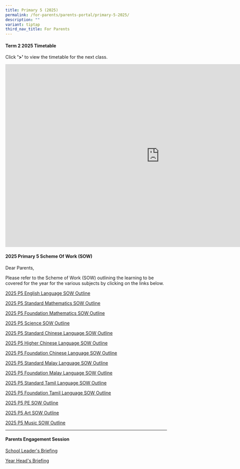 ```yaml
---
title: Primary 5 (2025)
permalink: /for-parents/parents-portal/primary-5-2025/
description: ""
variant: tiptap
third_nav_title: For Parents
---
```

<h4><strong>Term 2 2025 Timetable</strong></h4>
<p>Click <strong>'&gt;'</strong> to view the timetable for the next class.</p>
<div class="iframe-wrapper">
<iframe height="569" width="960" allowfullscreen="true" frameborder="0" src="https://docs.google.com/presentation/d/e/2PACX-1vTZpk5Sc0ld5BmlgEvxzj0thzD2NZ6SGkwMqZgetvrHb7SNzGckjiOTNPKyrIOebsGB8Hgpo3OY7SC6/embed?start=false&amp;loop=false&amp;delayms=60000"></iframe>
</div>
<h4><strong>2025 Primary 5 Scheme Of Work (SOW)</strong></h4>
<p>Dear Parents,</p>
<p>Please refer to the Scheme of Work (SOW) outlining the learning to be
covered for the year for the various subjects by clicking on the links
below.</p>
<p><a href="/files/2025 P5 SOW/P5_EL_2025_SOW_Outline.pdf" rel="noopener noreferrer nofollow" target="_blank">2025 P5 English Language SOW Outline</a>
</p>
<p><a href="/files/2025 P5 SOW/P5_Standard_MA_2025_SOW_Outline.pdf" rel="noopener noreferrer nofollow" target="_blank">2025 P5 Standard Mathematics SOW Outline</a>
</p>
<p><a href="/files/2025 P5 SOW/P5_Foundation_MA_2025_SOW_Outline.pdf" rel="noopener noreferrer nofollow" target="_blank">2025 P5 Foundation Mathematics SOW Outline</a>
</p>
<p><a href="/files/2025 P5 SOW/P5_Standard_SCI_2025_SOW_Outline.pdf" rel="noopener noreferrer nofollow" target="_blank">2025 P5 Science SOW Outline</a>
</p>
<p><a href="/files/2025 P5 SOW/P5_CL_2025_SOW_Outline.pdf" rel="noopener noreferrer nofollow" target="_blank">2025 P5 Standard Chinese Language SOW Outline</a>
</p>
<p><a href="/files/2025 P5 SOW/P5_Higher_CL_2025_SOW_Outline.pdf" rel="noopener noreferrer nofollow" target="_blank">2025 P5 Higher Chinese Language SOW Outline</a>
</p>
<p><a href="/files/2025 P5 SOW/P5_Foundation_CL_2025_SOW_Outline.pdf" rel="noopener noreferrer nofollow" target="_blank">2025 P5 Foundation Chinese Language SOW Outline</a>
</p>
<p><a href="/files/2025 P5 SOW/P5_ML_2025_SOW_Outline.pdf" rel="noopener noreferrer nofollow" target="_blank">2025 P5 Standard Malay Language SOW Outline</a>
</p>
<p><a href="/files/2025 P5 SOW/P5_Foundation_ML_2025_SOW_Outline.pdf" rel="noopener noreferrer nofollow" target="_blank">2025 P5 Foundation Malay Language SOW Outline</a>
</p>
<p><a href="/files/2025 P5 SOW/P5_TL_2025_SOW_Outline.pdf" rel="noopener noreferrer nofollow" target="_blank">2025 P5 Standard Tamil Language SOW Outline</a>
</p>
<p><a href="/files/2025 P5 SOW/P5_Foundation_TL_2025_SOW_Outline.pdf" rel="noopener noreferrer nofollow" target="_blank">2025 P5 Foundation Tamil Language SOW Outline</a>
</p>
<p><a href="/files/2025 P5 SOW/P5_PE_2025_SOW_Outline.pdf" rel="noopener noreferrer nofollow" target="_blank">2025 P5 PE SOW Outline</a>
</p>
<p><a href="/files/2025 P5 SOW/P5_Art_2025_SOW_Outline.pdf" rel="noopener noreferrer nofollow" target="_blank">2025 P5 Art SOW Outline</a>
</p>
<p><a href="/files/2025 P5 SOW/P5_Music_2025_SOW_Outline.pdf" rel="noopener noreferrer nofollow" target="_blank">2025 P5 Music SOW Outline</a>
</p>
<hr>
<h4><strong>Parents Engagement Session</strong></h4>
<p><a href="/files/Parents Engagement Sessions/2025_P5_Meet_the_Parent__SL_Segment_.pdf" rel="noopener noreferrer nofollow" target="_blank">School Leader's Briefing</a>
</p>
<p><a href="/files/Parents Engagement Sessions/P5_Parents_Engagement_2025__YH_Segment_.pdf" rel="noopener noreferrer nofollow" target="_blank">Year Head's Briefing</a>
</p>
<p></p>